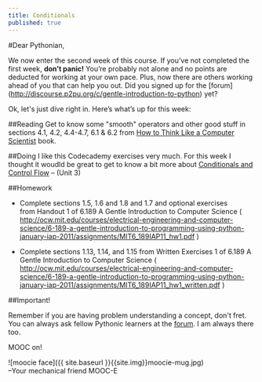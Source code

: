 ```yaml
---
title: Conditionals
published: true
---
```


#Dear Pythonian,

We now enter the second week of this course. If you’ve not completed the first week, __don’t panic!__ You’re probably not alone and no points are deducted for working at your own pace. Plus, now there are others working ahead of you that can help you out. Did you signed up for the [forum] (http://discourse.p2pu.org/c/gentle-introduction-to-python) yet?

Ok, let's just dive right in. Here’s what’s up for this week:

##Reading
Get to know some "smooth" operators and other good stuff in sections 4.1, 4.2, 4.4-4.7, 6.1 & 6.2 from [How to Think Like a Computer Scientist]( http://www.greenteapress.com/thinkpython/thinkCSpy/html/index.html ) book.

##Doing
I like this Codecademy exercises very much. For this week I thought it woudld be great to get to know a bit more about [Conditionals and Control Flow]( http://www.codecademy.com/tracks/python) – (Unit 3) 


##Homework

* Complete sections 1.5, 1.6 and 1.8 and 1.7 and optional exercises from Handout 1 of 6.189 A Gentle Introduction to Computer Science ( http://ocw.mit.edu/courses/electrical-engineering-and-computer-science/6-189-a-gentle-introduction-to-programming-using-python-january-iap-2011/assignments/MIT6_189IAP11_hw1.pdf )
 
* Complete sections 1.13, 1.14, and 1.15 from Written Exercises 1 of 6.189 A Gentle Introduction to Computer Science ( http://ocw.mit.edu/courses/electrical-engineering-and-computer-science/6-189-a-gentle-introduction-to-programming-using-python-january-iap-2011/assignments/MIT6_189IAP11_hw1_written.pdf ) 


##Important!

Remember if you are having problem understanding a concept, don't fret. You can always ask fellow Pythonic learners at the [forum](http://discourse.p2pu.org/c/gentle-introduction-to-python). I am always there too.

MOOC on!

![moocie face]({{ site.baseurl }}{{site.img}}moocie-mug.jpg)  
–Your mechanical friend MOOC-E
